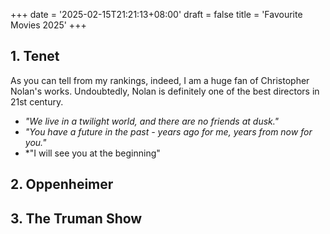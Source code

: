 +++
date = '2025-02-15T21:21:13+08:00'
draft = false
title = 'Favourite Movies 2025'
+++

## 1. Tenet
As you can tell from my rankings, indeed, I am a huge fan of Christopher Nolan's works. Undoubtedly, Nolan is definitely one of the best directors in 21st century. 
- *"We live in a twilight world, and there are no friends at dusk."*
- *"You have a future in the past - years ago for me, years from now for you."*
- *"I will see you at the beginning" 


## 2. Oppenheimer
## 3. The Truman Show
 
